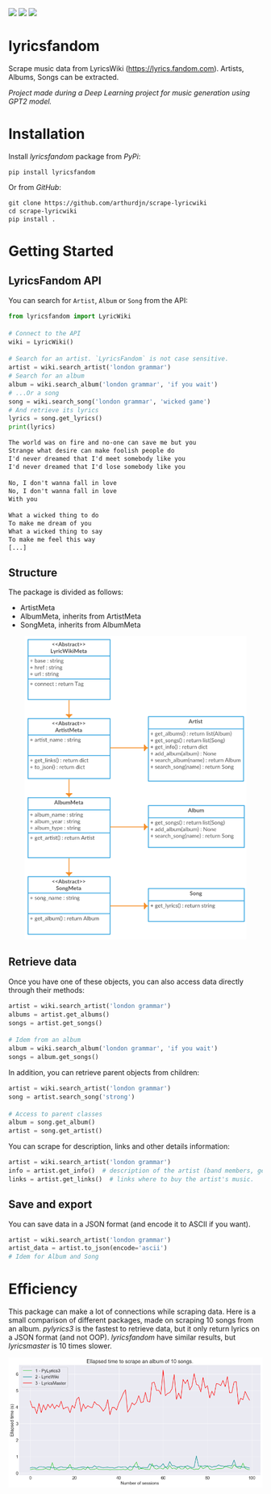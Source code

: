 [![](https://img.shields.io/readthedocs/lyricsfandom)](https://lyricsfandom.readthedocs.io/en/latest/index.html)
[![](https://img.shields.io/pypi/v/lyricsfandom)](https://pypi.org/project/lyricsfandom/)
![](https://img.shields.io/pypi/status/lyricsfandom)


# lyricsfandom
Scrape music data from LyricsWiki (https://lyrics.fandom.com). Artists, Albums, Songs can be extracted.

*Project made during a Deep Learning project for music generation using GPT2 model.*


# Installation

Install *lyricsfandom* package from *PyPi*:

```
pip install lyricsfandom
```

Or from *GitHub*:

```
git clone https://github.com/arthurdjn/scrape-lyricwiki
cd scrape-lyricwiki
pip install .
```

# Getting Started

## LyricsFandom API

You can search for ``Artist``, ``Album`` or ``Song`` from the API:

```python
from lyricsfandom import LyricWiki

# Connect to the API
wiki = LyricWiki()

# Search for an artist. `LyricsFandom` is not case sensitive.
artist = wiki.search_artist('london grammar')
# Search for an album
album = wiki.search_album('london grammar', 'if you wait')
# ...Or a song
song = wiki.search_song('london grammar', 'wicked game')
# And retrieve its lyrics
lyrics = song.get_lyrics()
print(lyrics)
```

```
The world was on fire and no-one can save me but you
Strange what desire can make foolish people do
I'd never dreamed that I'd meet somebody like you
I'd never dreamed that I'd lose somebody like you

No, I don't wanna fall in love
No, I don't wanna fall in love
With you

What a wicked thing to do
To make me dream of you
What a wicked thing to say
To make me feel this way
[...]
```


## Structure

The package is divided as follows:

* ArtistMeta
* AlbumMeta, inherits from ArtistMeta
* SongMeta, inherits from AlbumMeta

<p align="center">
<img src="img/lyricsfandom.png" height="600"/>
</p>

## Retrieve data


Once you have one of these objects, you can also access data directly through their methods:

```python
artist = wiki.search_artist('london grammar')
albums = artist.get_albums()
songs = artist.get_songs()

# Idem from an album
album = wiki.search_album('london grammar', 'if you wait')
songs = album.get_songs()
```

In addition, you can retrieve parent objects from children:

```python
artist = wiki.search_artist('london grammar')
song = artist.search_song('strong')

# Access to parent classes
album = song.get_album()
artist = song.get_artist()
```

You can scrape for description, links and other details information:

```python
artist = wiki.search_artist('london grammar')
info = artist.get_info()  # description of the artist (band members, genres, labels etc.)
links = artist.get_links()  # links where to buy the artist's music.
```

## Save and export

You can save data in a JSON format (and encode it to ASCII if you want).

```python
artist = wiki.search_artist('london grammar')
artist_data = artist.to_json(encode='ascii')
# Idem for Album and Song
```

# Efficiency

This package can make a lot of connections while scraping data.
Here is a small comparison of different packages, made on scraping 10 songs from an album.
*pylyrics3* is the fastest to retrieve data, but it only return lyrics on a JSON format (and not OOP).
*lyricsfandom* have similar results, but *lyricsmaster* is 10 times slower.

![img](img/comparison.png)
